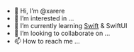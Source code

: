 - 👋 Hi, I’m @xarere
- 👀 I’m interested in ...
- 🌱 I’m currently learning [Swift](https://www.swift.org) & SwiftUI
- 💞️ I’m looking to collaborate on ...
- 📫 How to reach me ...

<!---
xarere/xarere is a ✨ special ✨ repository because its `README.md` (this file) appears on your GitHub profile.
You can click the Preview link to take a look at your changes.
--->
